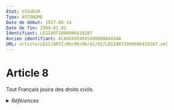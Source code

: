 ```yaml
---
État: VIGUEUR
Type: AUTONOME
Date de début: 1927-08-14
Date de fin: 2999-01-01
Identifiant: LEGIARTI000006419287
Ancien identifiant: ACAXXXXXXXX5X00008AAXXAA
URL: article/LEGI/ARTI/00/00/06/41/92/LEGIARTI000006419287.xml
---
```


<h1>Article 8</h1>

Tout Français jouira des droits civils.


<details>
  <summary><em>Références</em></summary>

  <h2>Articles faisant référence à l'article</h2>
  
  <ul>
    <li>
      <a href="https://legal.tricoteuses.fr//redirection/LEGIARTI000006284445?vers=git&vers=legifrance">LOI no 94-653 du 29 juillet 1994 relative au respect du corps humain - article 1 ENTIEREMENT_MODIF</a> MODIFICATION cible
    </li>
  </ul>
  
  <h2>Textes faisant référence à l'article</h2>
  
  <ul>
    <li>
      <a href="https://legal.tricoteuses.fr//redirection/JORFTEXT000000549619?vers=git&vers=legifrance">LOI no 94-653 du 29 juillet 1994 relative au respect du corps humain</a> SPEC_APPLI cible
    </li>
  </ul>
  
  <h2>Références faites par l'article</h2>
  
  <ul>
    <li>
      CODIFICATION source Loi 1803-03-08
    </li>
    <li>
      CREATION source Loi 1803-03-08 promulguée le 18 mars 1803
    </li>
    <li>
      MODIFICATION source Loi 1927-08-10 art. 13
    </li>
    <li>
      1927-08-10 MODIFICATION source <a href="https://legal.tricoteuses.fr//redirection/JORFTEXT000000312717?vers=git&vers=legifrance">Loi du 10 août 1927 sur la nationalité</a>
    </li>
    <li>
      1994-07-29 SPEC_APPLI source <a href="https://legal.tricoteuses.fr//redirection/JORFTEXT000000549619?vers=git&vers=legifrance">LOI no 94-653 du 29 juillet 1994 relative au respect du corps humain</a>
    </li>
  </ul>
</details>
